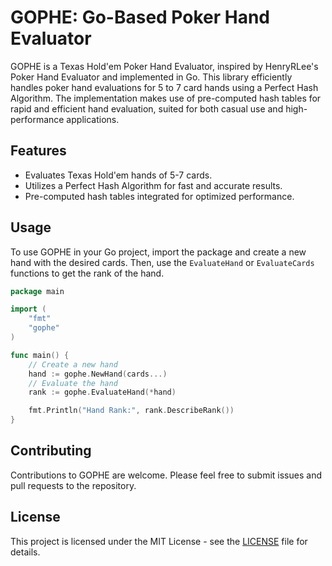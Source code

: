 # GOPHE: Go-Based Poker Hand Evaluator

GOPHE is a Texas Hold'em Poker Hand Evaluator, inspired by HenryRLee's Poker Hand Evaluator and implemented in Go. This library efficiently handles poker hand evaluations for 5 to 7 card hands using a Perfect Hash Algorithm. The implementation makes use of pre-computed hash tables for rapid and efficient hand evaluation, suited for both casual use and high-performance applications.

## Features
- Evaluates Texas Hold'em hands of 5-7 cards.
- Utilizes a Perfect Hash Algorithm for fast and accurate results.
- Pre-computed hash tables integrated for optimized performance.

## Usage
To use GOPHE in your Go project, import the package and create a new hand with the desired cards. Then, use the `EvaluateHand` or `EvaluateCards` functions to get the rank of the hand.

```go
package main

import (
    "fmt"
    "gophe"
)

func main() {
    // Create a new hand
    hand := gophe.NewHand(cards...)
    // Evaluate the hand
    rank := gophe.EvaluateHand(*hand)

    fmt.Println("Hand Rank:", rank.DescribeRank())
}
```
## Contributing
Contributions to GOPHE are welcome. Please feel free to submit issues and pull requests to the repository.

## License
This project is licensed under the MIT License - see the [LICENSE](LICENSE) file for details.

